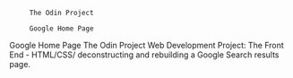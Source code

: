 
         The Odin Project 

         Google Home Page

Google Home Page The Odin Project Web Development Project: The Front End - HTML/CSS/ deconstructing and rebuilding a Google Search results page. 

